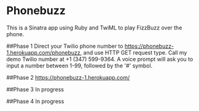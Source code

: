 # Phonebuzz
This is a Sinatra app using Ruby and TwiML to play FizzBuzz over the phone.

##Phase 1
Direct your Twilio phone number to https://phonebuzz-1.herokuapp.com/phonebuzz, and use HTTP GET request type. Call my demo Twilio number at +1 (347) 599-9364. A voice prompt will ask you to input a number between 1-99, followed by the '#' symbol.

##Phase 2
https://phonebuzz-1.herokuapp.com/

##Phase 3
In progress

##Phase 4
In progress
